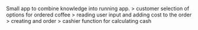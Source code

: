 Small app to combine knowledge into running app.
	> customer selection of options for ordered coffee
	> reading user input and adding cost to the order
	> creating and order 
	> cashier function for calculating cash
